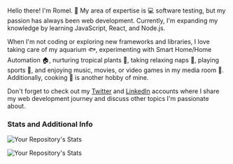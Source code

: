 Hello there! I'm Romel. 👋 My area of expertise is 💻 software testing, but my passion has always been web development. Currently, I'm expanding my knowledge by learning JavaScript, React, and Node.js.

When I'm not coding or exploring new frameworks and libraries, I love taking care of my aquarium 🐟, experimenting with Smart Home/Home Automation 🏠, nurturing tropical plants 🌱, taking relaxing naps 🛌, playing sports 🏈, and enjoying music, movies, or video games in my media room 🎥. Additionally, cooking 🍳 is another hobby of mine.

Don't forget to check out my [Twitter](https://www.twitter.com/omerome)  and [LinkedIn](https://www.linkedin.com/in/romelwilliams/) accounts where I share my web development journey and discuss other topics I'm passionate about.

### Stats and Additional Info 

![Your Repository's Stats](https://github-readme-stats.vercel.app/api?username=omerome83&theme=nord&show_icons=true&count_private=true)  

![Your Repository's Stats](https://github-readme-stats.vercel.app/api/top-langs/?username=omerome83&theme=blue-green)



